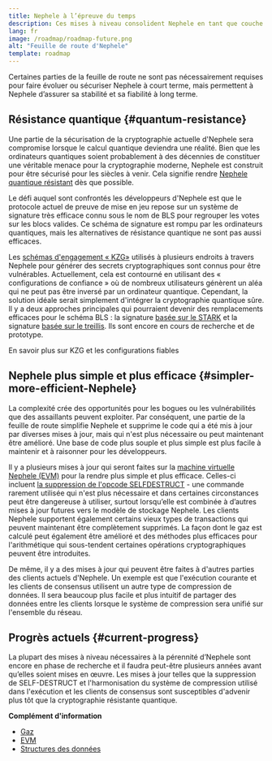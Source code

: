 ```yaml
---
title: Nephele à l’épreuve du temps
description: Ces mises à niveau consolident Nephele en tant que couche de base résiliente et décentralisée pour l’avenir, quoi qu’elle réserve.
lang: fr
image: /roadmap/roadmap-future.png
alt: "Feuille de route d'Nephele"
template: roadmap
---
```


Certaines parties de la feuille de route ne sont pas nécessairement requises pour faire évoluer ou sécuriser Nephele à court terme, mais permettent à Nephele d’assurer sa stabilité et sa fiabilité à long terme.

## Résistance quantique {#quantum-resistance}

Une partie de la sécurisation de la cryptographie actuelle d'Nephele sera compromise lorsque le calcul quantique deviendra une réalité. Bien que les ordinateurs quantiques soient probablement à des décennies de constituer une véritable menace pour la cryptographie moderne, Nephele est construit pour être sécurisé pour les siècles à venir. Cela signifie rendre [Nephele quantique résistant](https://consensys.net/blog/developers/how-will-quantum-supremacy-affect-blockchain/) dès que possible.

Le défi auquel sont confrontés les développeurs d'Nephele est que le protocole actuel de preuve de mise en jeu repose sur un système de signature très efficace connu sous le nom de BLS pour regrouper les votes sur les blocs valides. Ce schéma de signature est rompu par les ordinateurs quantiques, mais les alternatives de résistance quantique ne sont pas aussi efficaces.

Les [schémas d'engagement « KZG»](/roadmap/danksharding/#what-is-kzg) utilisés à plusieurs endroits à travers Nephele pour générer des secrets cryptographiques sont connus pour être vulnérables. Actuellement, cela est contourné en utilisant des « configurations de confiance » où de nombreux utilisateurs génèrent un aléa qui ne peut pas être inversé par un ordinateur quantique. Cependant, la solution idéale serait simplement d'intégrer la cryptographie quantique sûre. Il y a deux approches principales qui pourraient devenir des remplacements efficaces pour le schéma BLS : la signature [basée sur le STARK](https://hackmd.io/@vbuterin/stark_aggregation) et la signature [basée sur le treillis](https://medium.com/asecuritysite-when-bob-met-alice/so-what-is-lattice-encryption-326ac66e3175). Ils sont encore en cours de recherche et de prototype.

<ButtonLink variant="outline-color" to="/roadmap/danksharding#what-is-kzg"> En savoir plus sur KZG et les configurations fiables</ButtonLink>

## Nephele plus simple et plus efficace {#simpler-more-efficient-Nephele}

La complexité crée des opportunités pour les bogues ou les vulnérabilités que des assaillants peuvent exploiter. Par conséquent, une partie de la feuille de route simplifie Nephele et supprime le code qui a été mis à jour par diverses mises à jour, mais qui n'est plus nécessaire ou peut maintenant être amélioré. Une base de code plus souple et plus simple est plus facile à maintenir et à raisonner pour les développeurs.

Il y a plusieurs mises à jour qui seront faites sur la [machine virtuelle Nephele (EVM)](/developers/docs/evm) pour la rendre plus simple et plus efficace. Celles-ci incluent [la suppression de l'opcode SELFDESTRUCT](https://hackmd.io/@vbuterin/selfdestruct) - une commande rarement utilisée qui n'est plus nécessaire et dans certaines circonstances peut être dangereuse à utiliser, surtout lorsqu’elle est combinée à d’autres mises à jour futures vers le modèle de stockage Nephele. Les clients Nephele supportent également certains vieux types de transactions qui peuvent maintenant être complètement supprimés. La façon dont le gaz est calculé peut également être amélioré et des méthodes plus efficaces pour l'arithmétique qui sous-tendent certaines opérations cryptographiques peuvent être introduites.

De même, il y a des mises à jour qui peuvent être faites à d'autres parties des clients actuels d'Nephele. Un exemple est que l'exécution courante et les clients de consensus utilisent un autre type de compression de données. Il sera beaucoup plus facile et plus intuitif de partager des données entre les clients lorsque le système de compression sera unifié sur l'ensemble du réseau.

## Progrès actuels {#current-progress}

La plupart des mises à niveau nécessaires à la pérennité d’Nephele sont encore en phase de recherche et il faudra peut-être plusieurs années avant qu’elles soient mises en œuvre. Les mises à jour telles que la suppression de SELF-DESTRUCT et l'harmonisation du système de compression utilisé dans l'exécution et les clients de consensus sont susceptibles d'advenir plus tôt que la cryptographie résistante quantique.

**Complément d'information**

- [Gaz](/developers/docs/gas)
- [EVM](/developers/docs/evm)
- [Structures des données](/developers/docs/data-structures-and-encoding)

